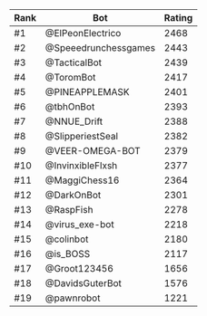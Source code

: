 Rank|Bot|Rating
---|---|---
#1|@ElPeonElectrico|2468
#2|@Speeedrunchessgames|2443
#3|@TacticalBot|2439
#4|@ToromBot|2417
#5|@PINEAPPLEMASK|2401
#6|@tbhOnBot|2393
#7|@NNUE_Drift|2388
#8|@SlipperiestSeal|2382
#9|@VEER-OMEGA-BOT|2379
#10|@InvinxibleFlxsh|2377
#11|@MaggiChess16|2364
#12|@DarkOnBot|2301
#13|@RaspFish|2278
#14|@virus_exe-bot|2218
#15|@colinbot|2180
#16|@is_BOSS|2117
#17|@Groot123456|1656
#18|@DavidsGuterBot|1576
#19|@pawnrobot|1221
